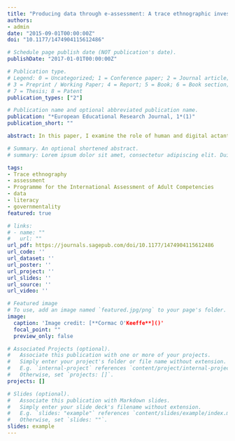 ```yaml
---
title: "Producing data through e-assessment: A trace ethnographic investigation into e-assessment events"
authors:
- admin
date: "2015-09-01T00:00:00Z"
doi: "10.1177/1474904115612486"

# Schedule page publish date (NOT publication's date).
publishDate: "2017-01-01T00:00:00Z"

# Publication type.
# Legend: 0 = Uncategorized; 1 = Conference paper; 2 = Journal article;
# 3 = Preprint / Working Paper; 4 = Report; 5 = Book; 6 = Book section;
# 7 = Thesis; 8 = Patent
publication_types: ["2"]

# Publication name and optional abbreviated publication name.
publication: "*European Educational Research Journal, 1*(1)"
publication_short: ""

abstract: In this paper, I examine the role of human and digital actants in various material and spatial configurations during the Programme for the International Assessment of Adult Competencies (PIAAC) e-assessment events. It reports on an investigation into how data are produced and subsequently fed into statistical models that in turn produce analyses of skills in ‘centres of calculation’. These data are then used to produce reports, scientific papers, marketing documents and visualizations that profoundly affect how we understand concepts such as literacy or skill. Drawing upon the theoretical resources of Actor Network Theory, this investigation employs a new and innovative methodology, trace ethnography, to follow the distributed agency of hypermobile digital actants. I examine the detail of e-assessment events and interactions between coded technologies and people and how these are translated into statements about what it means to be literate. This, in turn, highlights the role of non-governmental organizations in influencing educational and economic policy-making through the intensification of data production.

# Summary. An optional shortened abstract.
# summary: Lorem ipsum dolor sit amet, consectetur adipiscing elit. Duis posuere tellus ac convallis placerat. Proin tincidunt magna sed ex sollicitudin condimentum.

tags:
- Trace ethnography
- assessment
- Programme for the International Assessment of Adult Competencies
- data 
- literacy
- governmentality
featured: true

# links:
# - name: ""
#   url: ""
url_pdf: https://journals.sagepub.com/doi/10.1177/1474904115612486
url_code: ''
url_dataset: ''
url_poster: ''
url_project: ''
url_slides: ''
url_source: ''
url_video: ''

# Featured image
# To use, add an image named `featured.jpg/png` to your page's folder. 
image:
  caption: 'Image credit: [**Cormac O'Keeffe**]()'
  focal_point: ""
  preview_only: false

# Associated Projects (optional).
#   Associate this publication with one or more of your projects.
#   Simply enter your project's folder or file name without extension.
#   E.g. `internal-project` references `content/project/internal-project/index.md`.
#   Otherwise, set `projects: []`.
projects: []

# Slides (optional).
#   Associate this publication with Markdown slides.
#   Simply enter your slide deck's filename without extension.
#   E.g. `slides: "example"` references `content/slides/example/index.md`.
#   Otherwise, set `slides: ""`.
slides: example
---
```


<!--{{% alert note %}}
Click the *Cite* button above to demo the feature to enable visitors to import publication metadata into their reference management software.
{{% /alert %}}

{{% alert note %}}
Click the *Slides* button above to demo Academic's Markdown slides feature.
{{% /alert %}}

Supplementary notes can be added here, including [code and math](https://sourcethemes.com/academic/docs/writing-markdown-latex/).-->
